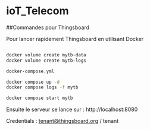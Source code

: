 # ioT_Telecom


##Commandes pour Thingsboard

Pour lancer rapidement Thingsboard en utilisant Docker

```sh

docker volume create mytb-data
docker volume create mytb-logs

docker-compose.yml

docker compose up -d
docker compose logs -f mytb

docker compose start mytb

```
Ensuite le serveur se lance sur : http://localhost:8080

Credentials : tenant@thingsboard.org / tenant
